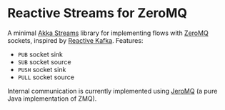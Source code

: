 # Reactive Streams for ZeroMQ

A minimal [Akka Streams](http://doc.akka.io/docs/akka-stream-and-http-experimental/current/scala.html) library for 
implementing flows with [ZeroMQ](http://zeromq.org) sockets, inspired by [Reactive Kafka](https://github.com/softwaremill/reactive-kafka). Features:

* `PUB` socket sink
* `SUB` socket source
* `PUSH` socket sink
* `PULL` socket source

Internal communication is currently implemented using [JeroMQ](https://github.com/zeromq/jeromq) (a pure Java implementation of ZMQ).